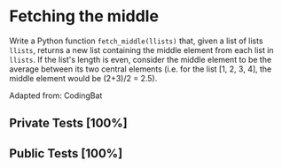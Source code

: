 # Fetching the middle

Write a Python function `fetch_middle(llists)` that, given a list of lists `llists`, returns a new list containing the middle element from each list in `llists`. If the list's length is even, consider the middle element to be the average between its two central elements (i.e. for the list [1, 2, 3, 4], the middle element would be (2+3)/2 = 2.5).


Adapted from: CodingBat
## Private Tests [100%]

## Public Tests [100%]
